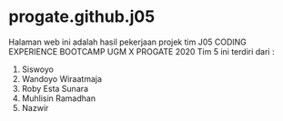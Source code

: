 # progate.github.j05
Halaman web ini adalah hasil pekerjaan projek tim J05 CODING EXPERIENCE BOOTCAMP UGM X PROGATE 2020
Tim 5 ini terdiri dari :
1. Siswoyo
2. Wandoyo Wiraatmaja
3. Roby Esta Sunara
4. Muhlisin Ramadhan
5. Nazwir
